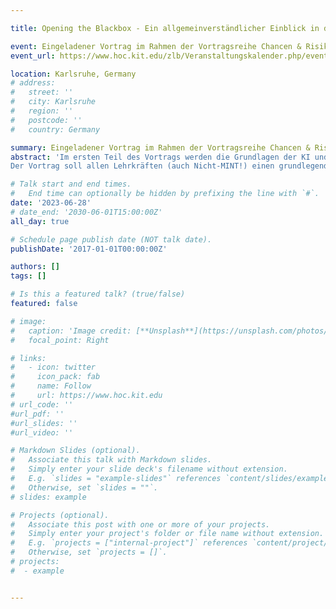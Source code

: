 ```yaml
---

title: Opening the Blackbox - Ein allgemeinverständlicher Einblick in die Grundlagen der KI für alle Schulfächer

event: Eingeladener Vortrag im Rahmen der Vortragsreihe Chancen & Risiken der digitalen Transformation von ZSL und ZLB / KIT
event_url: https://www.hoc.kit.edu/zlb/Veranstaltungskalender.php/event/48782?f=%7B%22v%22%3A%22flex%22%2C%22d%22%3A%2220230325%22%7D#calendar_top

location: Karlsruhe, Germany
# address:
#   street: ''
#   city: Karlsruhe
#   region: ''
#   postcode: ''
#   country: Germany

summary: Eingeladener Vortrag im Rahmen der Vortragsreihe Chancen & Risiken der digitalen Transformation von ZSL und ZLB / KIT
abstract: 'Im ersten Teil des Vortrags werden die Grundlagen der KI und aktuelle Anwendungsbereiche allgemeinverständlich vermittelt. Dabei werden sowohl mathematisch-informatische Aspekte als auch Anknüpfungspunkte für gesellschaftswissenschaftliche Fächer und für ethische Diskussionen aufgezeigt. Lehrkräfte, auch von Nicht-MINT Fächern, erhalten die Chance ein grundlegendes Verständnis von Methoden und Anwendungsfeldern aus diesem Bereich zu entwickeln. Da sich die Grundlagen der KI zudem gut für die Einbindung in einen zeitgemäßen Mathematik- oder Informatikunterricht eignen, liefert der zweite Teil des Vortrags einen Detaileinblick in erprobte Materialien für eben diese Fächer. 
Der Vortrag soll allen Lehrkräften (auch Nicht-MINT!) einen grundlegenden Einblick in die Funktionsweisen von KI-Systemen bieten. Es sollen Anknüpfungspunkte für den eigenen Unterricht in verschiedenen Fächern aufgezeigt werden.'

# Talk start and end times.
#   End time can optionally be hidden by prefixing the line with `#`.
date: '2023-06-28'
# date_end: '2030-06-01T15:00:00Z'
all_day: true

# Schedule page publish date (NOT talk date).
publishDate: '2017-01-01T00:00:00Z'

authors: []
tags: []

# Is this a featured talk? (true/false)
featured: false

# image:
#   caption: 'Image credit: [**Unsplash**](https://unsplash.com/photos/bzdhc5b3Bxs)'
#   focal_point: Right

# links:
#   - icon: twitter
#     icon_pack: fab
#     name: Follow
#     url: https://www.hoc.kit.edu
# url_code: ''
#url_pdf: ''
#url_slides: ''
#url_video: ''

# Markdown Slides (optional).
#   Associate this talk with Markdown slides.
#   Simply enter your slide deck's filename without extension.
#   E.g. `slides = "example-slides"` references `content/slides/example-slides.md`.
#   Otherwise, set `slides = ""`.
# slides: example

# Projects (optional).
#   Associate this post with one or more of your projects.
#   Simply enter your project's folder or file name without extension.
#   E.g. `projects = ["internal-project"]` references `content/project/deep-learning/index.md`.
#   Otherwise, set `projects = []`.
# projects:
#  - example


---
```


<!-- {{% callout note %}}
Click on the **Slides** button above to view the built-in slides feature.
{{% /callout %}}

Slides can be added in a few ways:

- **Create** slides using Wowchemy's [_Slides_](https://wowchemy.com/docs/managing-content/#create-slides) feature and link using `slides` parameter in the front matter of the talk file
- **Upload** an existing slide deck to `static/` and link using `url_slides` parameter in the front matter of the talk file
- **Embed** your slides (e.g. Google Slides) or presentation video on this page using [shortcodes](https://wowchemy.com/docs/writing-markdown-latex/).

Further event details, including [page elements](https://wowchemy.com/docs/writing-markdown-latex/) such as image galleries, can be added to the body of this page. -->
